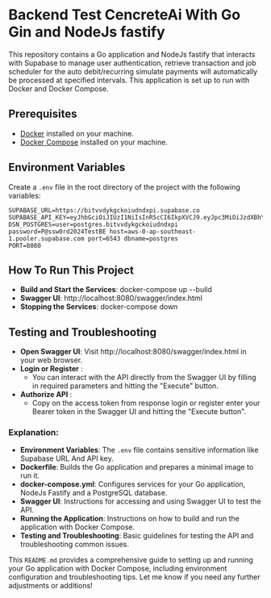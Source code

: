 # Backend Test CencreteAi With Go Gin and NodeJs fastify

This repository contains a Go application and NodeJs fastify that interacts with Supabase to manage user authentication, retrieve transaction and job scheduler for the auto debit/recurring simulate payments will automatically be processed at specified intervals. This application is set up to run with Docker and Docker Compose.

## Prerequisites

- [Docker](https://docs.docker.com/get-docker/) installed on your machine.
- [Docker Compose](https://docs.docker.com/compose/install/) installed on your machine.

## Environment Variables

Create a `.env` file in the root directory of the project with the following variables:

```env
SUPABASE_URL=https://bitvvdykgckoiudndxpi.supabase.co
SUPABASE_API_KEY=eyJhbGciOiJIUzI1NiIsInR5cCI6IkpXVCJ9.eyJpc3MiOiJzdXBhYmFzZSIsInJlZiI6ImJpdHZ2ZHlrZ2Nrb2l1ZG5keHBpIiwicm9sZSI6ImFub24iLCJpYXQiOjE3MjQwNzk4MDEsImV4cCI6MjAzOTY1NTgwMX0.VrUYF0gxtraeBbTUFqKz3_b8tq4ZxYFd4xwFTqsooUU
DSN_POSTGRES=user=postgres.bitvvdykgckoiudndxpi password=P@ssw0rd2024TestBE host=aws-0-ap-southeast-1.pooler.supabase.com port=6543 dbname=postgres
PORT=8080
```

## How To Run This Project
- **Build and Start the Services**: docker-compose up --build
- **Swagger UI**: http://localhost:8080/swagger/index.html
- **Stopping the Services**: docker-compose down

## Testing and Troubleshooting
- **Open Swagger UI**: Visit http://localhost:8080/swagger/index.html in your web browser.
- **Login or Register** :
    - You can interact with the API directly from the Swagger UI by filling in required parameters and hitting the "Execute" button.
- **Authorize API** :
    - Copy on the access token from response login or register enter your Bearer token in the Swagger UI and hitting the "Execute button".

### Explanation:

- **Environment Variables**: The `.env` file contains sensitive information like Supabase URL And API key.
- **Dockerfile**: Builds the Go application and prepares a minimal image to run it.
- **docker-compose.yml**: Configures services for your Go application, NodeJs Fastify and a PostgreSQL database.
- **Swagger UI**: Instructions for accessing and using Swagger UI to test the API.
- **Running the Application**: Instructions on how to build and run the application with Docker Compose.
- **Testing and Troubleshooting**: Basic guidelines for testing the API and troubleshooting common issues.


This `README.md` provides a comprehensive guide to setting up and running your Go application with Docker Compose, including environment configuration and troubleshooting tips. Let me know if you need any further adjustments or additions!
